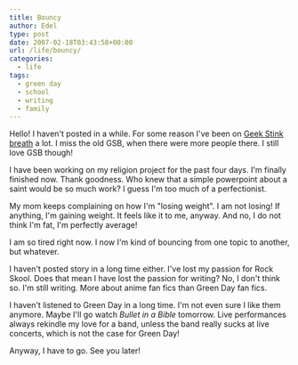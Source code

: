```yaml
---
title: Bouncy
author: Edel
type: post
date: 2007-02-18T03:43:58+00:00
url: /life/bouncy/
categories:
  - life
tags:
  - green day
  - school
  - writing
  - family
---
```

Hello! I haven't posted in a while. For some reason I've been on [Geek Stink breath][1] a lot. I miss the old GSB, when there were more people there. I still love GSB though!

I have been working on my religion project for the past four days. I'm finally finished now. Thank goodness. Who knew that a simple powerpoint about a saint would be so much work? I guess I'm too much of a perfectionist.

My mom keeps complaining on how I'm "losing weight". I am not losing! If anything, I'm gaining weight. It feels like it to me, anyway. And no, I do not think I'm fat, I'm perfectly average!

I am so tired right now. I now I'm kind of bouncing from one topic to another, but whatever.

I haven't posted story in a long time either. I've lost my passion for Rock Skool. Does that mean I have lost the passion for writing? No, I don't think so. I'm still writing. More about anime fan fics than Green Day fan fics. 

I haven't listened to Green Day in a long time. I'm not even sure I like them anymore. Maybe I'll go watch _Bullet in a Bible_ tomorrow. Live performances always rekindle my love for a band, unless the band really sucks at live concerts, which is not the case for Green Day! 

Anyway, I have to go. See you later!

[1]: http://geekstinkbreath.net